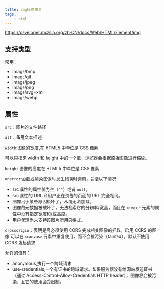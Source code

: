 ```yaml
---
title: img标签相关
tags:
    - html
---
```


<https://developer.mozilla.org/zh-CN/docs/Web/HTML/Element/img>

## 支持类型

常用：

- image/bmp
- image/gif
- image/jpeg
- image/png
- image/svg+xml
- image/webp

## 属性

`src`：图片的文件路径

`alt`：备用文本描述

`width`:图像的宽度,在 HTML5 中单位是 CSS 像素

可以只指定 width 和 height 中的一个值，浏览器会根据原始图像进行缩放。

`height`:图像的高度在 HTML5 中单位是 CSS 像素

`onerror`:加载或渲染图像时发生错误时调用，包括以下情况：

- src 属性的属性值为空（`""`）或者 `null`。
- src 属性的 URL 和用户正在浏览的页面的 URL 完全相同。
- 图像出于某些原因损坏了，从而无法加载。
- 图像的元数据被破坏了，无法检索它的分辨率/宽高，而且在 `<img>` - 元素的属性中没有指定宽度和/或高度。
- 用户代理尚未支持该图片所用的格式。

`crossorigin`：表明是否必须使用 CORS 完成相关图像的抓取。启用 CORS 的图像 可以在 `<canvas>` 元素中重复使用，而不会被污染（tainted）。默认不使用 CORS 发起请求

允许的值有：

- anonymous,执行一个跨域请求
- use-credentials,一个有证书的跨域请求。如果服务器没有给源站发送证书（通过 Access-Control-Allow-Credentials HTTP header），图像将会被污染，且它的使用会受限制。
